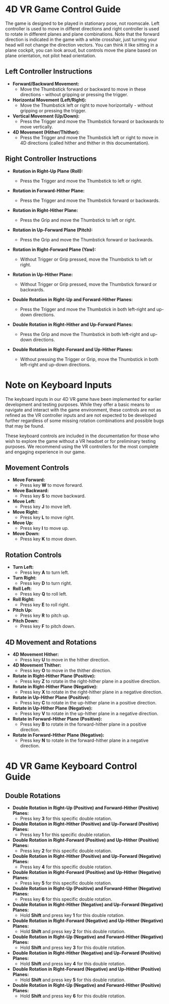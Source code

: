 # 4D VR Game Control Guide

The game is designed to be played in stationary pose, not roomscale. Left controller is used to move in differet directions and right controller is used to rotate in different planes and plane combinations. Note that the forward direction is indicated in the game with a white crosshair, just turning your head will not change the direction vectors. You can think it like sitting in a plane cockpit, you can look aroud, but controls move the plane based on plane orientation, not pilot head orientation. 

## Left Controller Instructions

- **Forward/Backward Movement:**
  - Move the Thumbstick forward or backward to move in these directions - without gripping or pressing the trigger.
- **Horizontal Movement (Left/Right):**
  - Move the Thumbstick left or right to move horizontally - without gripping or pressing the trigger.
- **Vertical Movement (Up/Down):** 
  - Press the Trigger and move the Thumbstick forward or backwards to move vertically.
- **4D Movement (Hither/Thither):**
  - Press the Trigger and move the Thumbstick left or right to move in 4D directions (called hither and thither in this documentation).


## Right Controller Instructions

- **Rotation in Right-Up Plane (Roll):**
  - Press the Trigger and move the Thumbstick to left or right.
- **Rotation in Forward-Hither Plane:**
  - Press the Trigger and move the Thumbstick forward or backwards.
- **Rotation in Right-Hither Plane:**
  - Press the Grip and move the Thumbstick to left or right.
- **Rotation in Up-Forward Plane (Pitch):**
  - Press the Grip and move the Thumbstick forward or backwards.
- **Rotation in Right-Forward Plane (Yaw):**
  - Without Trigger or Grip pressed, move the Thumbstick to left or right.
- **Rotation in Up-Hither Plane:**
  - Without Trigger or Grip pressed, move the Thumbstick forward or backwards.

- **Double Rotation in Right-Up and Forward-Hither Planes:**
  - Press the Trigger and move the Thumbstick in both left-right and up-down directions. 
- **Double Rotation in Right-Hither and Up-Forward Planes:**
  - Press the Grip and move the Thumbstick in both left-right and up-down directions.
- **Double Rotation in Right-Forward and Up-Hither Planes:**
  - Without pressing the Trigger or Grip, move the Thumbstick in both left-right and up-down directions.


# Note on Keyboard Inputs

The keyboard inputs in our 4D VR game have been implemented for earlier development and testing purposes. While they offer a basic means to navigate and interact with the game environment, these controls are not as refined as the VR controller inputs and are not expected to be developed further regardless of some missing rotation combinations and possible bugs that may be found. 

These keyboard controls are included in the documentation for those who wish to explore the game without a VR headset or for preliminary testing purposes. We recommend using the VR controllers for the most complete and engaging experience in our game.

## Movement Controls
- **Move Forward:**
  - Press key **W** to move forward.
- **Move Backward:**
  - Press key **S** to move backward.
- **Move Left:**
  - Press key **J** to move left.
- **Move Right:**
  - Press key **L** to move right.
- **Move Up:**
  - Press key **I** to move up.
- **Move Down:**
  - Press key **K** to move down.

## Rotation Controls
- **Turn Left:**
  - Press key **A** to turn left.
- **Turn Right:**
  - Press key **D** to turn right.
- **Roll Left:**
  - Press key **Q** to roll left.
- **Roll Right:**
  - Press key **E** to roll right.
- **Pitch Up:**
  - Press key **R** to pitch up.
- **Pitch Down:**
  - Press key **F** to pitch down.

## 4D Movement and Rotations
- **4D Movement Hither:**
  - Press key **U** to move in the hither direction.
- **4D Movement Thither:**
  - Press key **O** to move in the thither direction.
- **Rotate in Right-Hither Plane (Positive):**
  - Press key **Z** to rotate in the right-hither plane in a positive direction.
- **Rotate in Right-Hither Plane (Negative):**
  - Press key **X** to rotate in the right-hither plane in a negative direction.
- **Rotate in Up-Hither Plane (Positive):**
  - Press key **C** to rotate in the up-hither plane in a positive direction.
- **Rotate in Up-Hither Plane (Negative):**
  - Press key **V** to rotate in the up-hither plane in a negative direction.
- **Rotate in Forward-Hither Plane (Positive):**
  - Press key **B** to rotate in the forward-hither plane in a positive direction.
- **Rotate in Forward-Hither Plane (Negative):**
  - Press key **N** to rotate in the forward-hither plane in a negative direction.

# 4D VR Game Keyboard Control Guide

## Double Rotations
- **Double Rotation in Right-Up (Positive) and Forward-Hither (Positive) Planes:**
  - Press key **3** for this specific double rotation.
- **Double Rotation in Right-Hither (Positive) and Up-Forward (Positive) Planes:**
  - Press key **1** for this specific double rotation.
- **Double Rotation in Right-Forward (Positive) and Up-Hither (Positive) Planes:**
  - Press key **2** for this specific double rotation.
- **Double Rotation in Right-Hither (Positive) and Up-Forward (Negative) Planes:**
  - Press key **4** for this specific double rotation.
- **Double Rotation in Right-Forward (Positive) and Up-Hither (Negative) Planes:**
  - Press key **5** for this specific double rotation.
- **Double Rotation in Right-Up (Positive) and Forward-Hither (Negative) Planes:**
  - Press key **6** for this specific double rotation.
- **Double Rotation in Right-Hither (Negative) and Up-Forward (Negative) Planes:**
  - Hold **Shift** and press key **1** for this double rotation.
- **Double Rotation in Right-Forward (Negative) and Up-Hither (Negative) Planes:**
  - Hold **Shift** and press key **2** for this double rotation.
- **Double Rotation in Right-Up (Negative) and Forward-Hither (Negative) Planes:**
  - Hold **Shift** and press key **3** for this double rotation.
- **Double Rotation in Right-Hither (Negative) and Up-Forward (Positive) Planes:**
  - Hold **Shift** and press key **4** for this double rotation.
- **Double Rotation in Right-Forward (Negative) and Up-Hither (Positive) Planes:**
  - Hold **Shift** and press key **5** for this double rotation.
- **Double Rotation in Right-Up (Negative) and Forward-Hither (Positive) Planes:**
  - Hold **Shift** and press key **6** for this double rotation.

